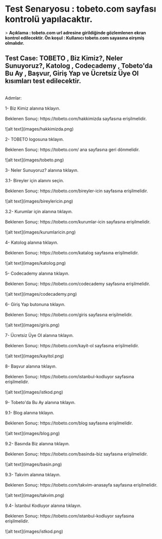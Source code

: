 <h1>Test Senaryosu : tobeto.com sayfası kontrolü yapılacaktır. </h1>>
<b> Açıklama : tobeto.com url adresine girildiğinde gözlemlenen ekran kontrol edilecektir. </b> 
<b> Ön koşul : Kullanıcı tobeto.com sayasına eirşmiş olmalıdır.  </b> 

<h2>Test Case: TOBETO , Biz Kimiz?, Neler Sunuyoruz?, Katolog , Codecademy , Tobeto'da Bu Ay , Başvur, Giriş Yap ve Ücretsiz Üye Ol kısımları test edilecektir.</h2> 
<br>Adımlar:</br> 
<br> 1- Biz Kimiz alanına tıklayın.</br>
<br>Beklenen Sonuç: https://tobeto.com/hakkimizda sayfasına erişilmelidir. </br>
<br>![alt text](images/hakkimizda.png)</br>
<br>2- TOBETO logosuna tıklayın.</br>
<br>Beklenen Sonuç: https://tobeto.com/ ana sayfasına geri dönmelidir.</br>
<br>![alt text](images/tobeto.png)</br>
<br>3- Neler Sunuyoruz? alanına tıklayın.</br>
<br>3.1- Bireyler için alanını seçin. </br>
<br>Beklenen Sonuç: https://tobeto.com/bireyler-icin sayfasına erişilmelidir.</br>
<br>![alt text](images/bireylericin.png)</br>
<br>3.2- Kurumlar için alanına tıklayın.</br>
<br>Beklenen Sonuç: https://tobeto.com/kurumlar-icin sayfasına erişilmelidir.</br>
<br>![alt text](images/kurumlaricin.png)</br>
<br>4- Katolog alanına tıklayın.</br>
<br>Beklenen Sonuç: https://tobeto.com/katalog sayfasına erişilmelidir.</br>
<br>![alt text](images/katolog.png)</br>
<br>5- Codecademy alanına tıklayın.</br>
<br>Beklenen Sonuç: https://tobeto.com/codecademy sayfasına erişilmelidir.</br>
<br>![alt text](images/codecademy.png)</br>
<br>6- Giriş Yap butonuna tıklayın.</br>
<br>Beklenen Sonuç: https://tobeto.com/giris sayfasına erişilmelidir.</br>
<br>![alt text](images/giris.png)</br>
<br>7- Ücretsiz Üye Ol alanına tıklayın.</br>
<br>Beklenen Sonuç: https://tobeto.com/kayit-ol sayfasına erişilmelidir.</br>
<br>![alt text](images/kayitol.png)</br>
<br>8- Başvur alanına tıklayın.</br>
<br>Beklenen Sonuç: https://tobeto.com/istanbul-kodluyor sayfasına erişilmelidir.</br>
<br>![alt text](images/istkod.png)</br>
<br>9- Tobeto'da Bu Ay alanına tıklayın.</br>
<br>9.1- Blog alanına tıklayın.</br>
<br>Beklenen Sonuç: https://tobeto.com/blog sayfasına erişilmelidir.</br>
<br>![alt text](images/blog.png)</br>
<br>9.2- Basında Biz alanına tıklayın.</br>
<br>Beklenen Sonuç: https://tobeto.com/basinda-biz sayfasına erişilmelidir.</br>
<br>![alt text](images/basin.png)</br>
<br>9.3- Takvim alanına tıklayın.</br>
<br>Beklenen Sonuç: https://tobeto.com/takvim-anasayfa sayfasına erişilmelidir.</br>
<br>![alt text](images/takvim.png)</br>
<br>9.4- İstanbul Kodluyor alanına tıklayın.</br>
<br>Beklenen Sonuç: https://tobeto.com/istanbul-kodluyor sayfasına erişilmelidir.</br>
<br>![alt text](images/istkod.png)</br>





